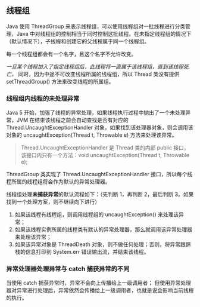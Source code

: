 ## 线程组
Java 使用 ThreadGroup 来表示线程组，可以使用线程组对一批线程进行分类管理，Java 中对线程组的控制相当于同时控制这批线程。在未指定线程组的情况下（默认情况下），子线程和创建它的父线程属于同一个线程组。

每一个线程组都会有一个名字，且这个名字不允许改变。

*一旦某个线程加入了指定线程组后，此线程将一直属于该线程组，直到该线程死亡。* 同时，因为中途不可改变线程所属的线程组，所以 Thread 类没有提供 setThreadGroup() 方法来改变线程的所属组。

### 线程组内线程的未处理异常
Java 5 开始，加强了线程的异常处理，如果线程执行过程中抛出了一个未处理异常，JVM 在结束该线程之前会自动查找是否有对应的 Thread.UncaughtExceptionHandler 对象，如果找到该处理器对象，则会调用该对象的 uncaughtException(Thread t, Throwable e) 方法来处理该异常。
> Thread.UncaughtExceptionHandler 是 Thread 类的内部 public 接口，该接口内只有一个方法：void uncaughtException(Thread t, Throwable e);

ThreadGroup 类实现了 Thread.UncaughtExceptionHandler 接口，所以每个线程所属的线程组将会作为默认的异常处理器。

线程组处理**未捕获异常**的默认流程如下：（先判断 1，再判断 2，最后判断 3。如果找到一个处理方案，则不继续向下进行）
1. 如果该线程有线程组，则调用线程组的 uncaughtException() 来处理该异常；
2. 如果该线程实例所属的线程类有默认的异常处理器，那么就调用该异常处理器来处理该异常；
3. 如果该异常对象是 ThreadDeath 对象，则不做任何处理；否则，将异常跟踪栈的信息打印到 System.err 错误输出流，并结束该线程。

### 异常处理器处理异常与 catch 捕获异常的不同
当使用 catch 捕获异常时，异常不会向上传播给上一级调用者；
但使用异常处理器对异常进行处理后，异常依然会传播给上一级调用者，也就是说会影响当前线程的执行。